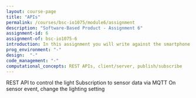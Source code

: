 ```yaml
---
layout: course-page
title: "APIs"
permalink: /courses/bsc-io1075/module6/assignment
description: "Software-Based Product - Assignment 6"
assignment-id: 6
assignment-of: bsc-io1075-6
introduction: In this assignment you will write against the smartphone app API to control the GoodNight Lamp based on smartphone data.
prog_environment: "-"
design:  "-"
code_management: "-"
computational_concepts: REST APIs, client/server, publish/subscribe
---
```


REST API to control the light
Subscription to sensor data via MQTT
On sensor event, change the lighting setting

